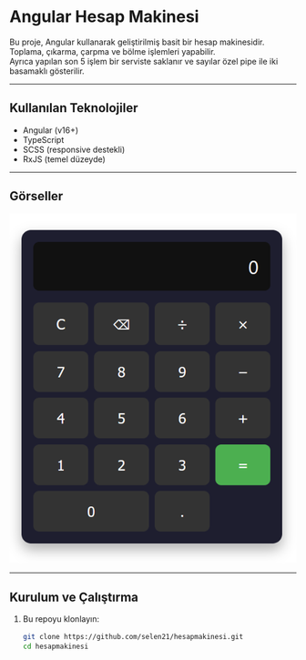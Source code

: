 # Angular Hesap Makinesi

Bu proje, Angular kullanarak geliştirilmiş basit bir hesap makinesidir.  
Toplama, çıkarma, çarpma ve bölme işlemleri yapabilir.  
Ayrıca yapılan son 5 işlem bir serviste saklanır ve sayılar özel pipe ile iki basamaklı gösterilir.

---

## Kullanılan Teknolojiler

- Angular (v16+)
- TypeScript
- SCSS (responsive destekli)
- RxJS (temel düzeyde)

---

## Görseller

![Uygulama Görseli](./screenshots/calculator_screenshot.png)

---

## Kurulum ve Çalıştırma

1. Bu repoyu klonlayın:
   ```bash
   git clone https://github.com/selen21/hesapmakinesi.git
   cd hesapmakinesi
